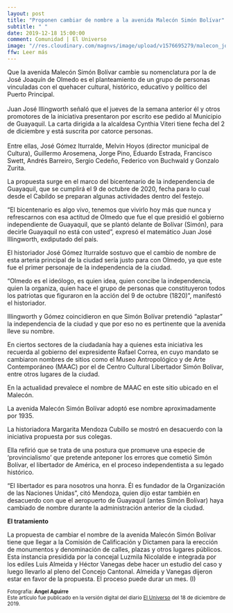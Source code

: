 ```yaml
---
layout: post
title: "Proponen cambiar de nombre a la avenida Malecón Simón Bolívar"
subtitle: " "
date: 2019-12-18 15:00:00
comment: Comunidad | El Universo
image: "//res.cloudinary.com/magnvs/image/upload/v1576695279/malecon_jokrnv.jpg"
ffw: Leer más
---
```

Que la avenida Malecón Simón Bolívar cambie su nomenclatura por la de José Joaquín de Olmedo es el planteamiento de un grupo de personas vinculadas con el quehacer cultural, histórico, educativo y político del Puerto Principal.<br/><br/>Juan José Illingworth señaló que el jueves de la semana anterior él y otros promotores de la iniciativa presentaron por escrito ese pedido al Municipio de Guayaquil. La carta dirigida a la alcaldesa Cynthia Viteri tiene fecha del 2 de diciembre y está suscrita por catorce personas.<br/><br/>Entre ellas, José Gómez Iturralde, Melvin Hoyos (director municipal de Cultura), Guillermo Arosemena, Jorge Pino, Eduardo Estrada, Francisco Swett, Andrés Barreiro, Sergio Cedeño, Federico von Buchwald y Gonzalo Zurita. 

La propuesta surge en el marco del bicentenario de la independencia de Guayaquil, que se cumplirá el 9 de octubre de 2020, fecha para lo cual desde el Cabildo se preparan algunas actividades dentro del festejo.

“El bicentenario es algo vivo, tenemos que vivirlo hoy más que nunca y refrescarnos con esa actitud de Olmedo que fue el que presidió el gobierno independiente de Guayaquil, que se plantó delante de Bolívar (Simón), para decirle Guayaquil no está con usted”, expresó el matemático Juan José Illingworth, exdiputado del país.

El historiador José Gómez Iturralde sostuvo que el cambio de nombre de esta arteria principal de la ciudad sería justo para con Olmedo, ya que este fue el primer personaje de la independencia de la ciudad.

“Olmedo es el ideólogo, es quien idea, quien concibe la independencia, quien la organiza, quien hace el grupo de personas que constituyeron todos los patriotas que figuraron en la acción del 9 de octubre (1820)”, manifestó el historiador.

Illingworth y Gómez coincidieron en que Simón Bolívar pretendió “aplastar” la independencia de la ciudad y que por eso no es pertinente que la avenida lleve su nombre.

En ciertos sectores de la ciudadanía hay a quienes esta iniciativa les recuerda al gobierno del expresidente Rafael Correa, en cuyo mandato se cambiaron nombres de sitios como el Museo Antropológico y de Arte Contemporáneo (MAAC) por el de Centro Cultural Libertador Simón Bolívar, entre otros lugares de la ciudad.

En la actualidad prevalece el nombre de MAAC en este sitio ubicado en el Malecón.

La avenida Malecón Simón Bolívar adoptó ese nombre aproximadamente por 1935.

La historiadora Margarita Mendoza Cubillo se mostró en desacuerdo con la iniciativa propuesta por sus colegas.

Ella refirió que se trata de una postura que promueve una especie de ‘provincialismo’ que pretende anteponer los errores que cometió Simón Bolívar, el libertador de América, en el proceso independentista a su legado histórico.

“El libertador es para nosotros una honra. Él es fundador de la Organización de las Naciones Unidas”, citó Mendoza, quien dijo estar también en desacuerdo con que el aeropuerto de Guayaquil (antes Simón Bolívar) haya cambiado de nombre durante la administración anterior de la ciudad.  

**El tratamiento**

La propuesta de cambiar el nombre de la avenida Malecón Simón Bolívar tiene que llegar a la Comisión de Calificación y Dictamen para la erección de monumentos y denominación de calles, plazas y otros lugares públicos. Esta instancia presidida por la concejal Luzmila Nicolalde e integrada por los ediles Luis Almeida y Héctor Vanegas debe hacer un estudio del caso y luego llevarlo al pleno del Concejo Cantonal. Almeida y Vanegas dijeron estar en favor de la propuesta. El proceso puede durar un mes. (I)  

<small>Fotografía: <b>Ángel Aguirre</b><br/>Este artículo fue publicado en la versión digital del diario [El Universo](//www.eluniverso.com/guayaquil/2019/12/18/nota/7654767/proponen-cambiar-nombre-av-malecon-simon-bolivar) del 18 de diciembre de 2019.</small>

